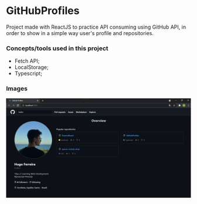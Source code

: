 # GitHubProfiles

Project made with ReactJS to practice API consuming using GitHub API, in order to show in a simple way user's profile and repositories.

### Concepts/tools used in this project

- Fetch API;
- LocalStorage;
- Typescript;

### Images

![project](https://github.com/huferr/GitHubProfiles/blob/main/images/githubprofiles.png)

